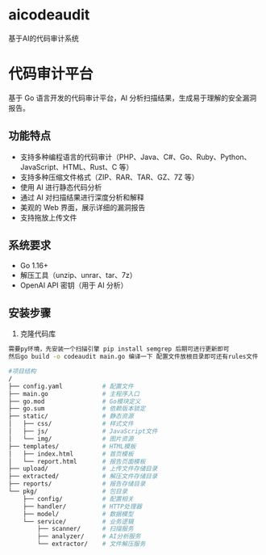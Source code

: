# aicodeaudit
基于AI的代码审计系统

# 代码审计平台

基于 Go 语言开发的代码审计平台，AI 分析扫描结果，生成易于理解的安全漏洞报告。

## 功能特点

- 支持多种编程语言的代码审计（PHP、Java、C#、Go、Ruby、Python、JavaScript、HTML、Rust、C 等）
- 支持多种压缩文件格式（ZIP、RAR、TAR、GZ、7Z 等）
- 使用 AI 进行静态代码分析
- 通过 AI 对扫描结果进行深度分析和解释
- 美观的 Web 界面，展示详细的漏洞报告
- 支持拖放上传文件

## 系统要求

- Go 1.16+
- 解压工具（unzip、unrar、tar、7z）
- OpenAI API 密钥（用于 AI 分析）

## 安装步骤

1. 克隆代码库

```bash
需要py环境，先安装一个扫描引擎 pip install semgrep 后期可进行更新即可
然后go build -o codeaudit main.go 编译一下 配置文件放根目录即可还有rules文件 

#项目结构
/
├── config.yaml           # 配置文件
├── main.go               # 主程序入口
├── go.mod                # Go模块定义
├── go.sum                # 依赖版本锁定
├── static/               # 静态资源
│   ├── css/              # 样式文件
│   ├── js/               # JavaScript文件
│   └── img/              # 图片资源
├── templates/            # HTML模板
│   ├── index.html        # 首页模板
│   └── report.html       # 报告页面模板
├── upload/               # 上传文件存储目录
├── extracted/            # 解压文件存储目录
├── reports/              # 报告存储目录
└── pkg/                  # 包目录
    ├── config/           # 配置相关
    ├── handler/          # HTTP处理器
    ├── model/            # 数据模型
    └── service/          # 业务逻辑
        ├── scanner/      # 扫描服务
        ├── analyzer/     # AI分析服务
        └── extractor/    # 文件解压服务
